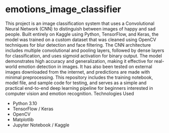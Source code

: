 # emotions_image_classifier
This project is an image classification system that uses a Convolutional Neural Network (CNN) to distinguish between images of happy and sad people. Built entirely on Kaggle using Python, TensorFlow, and Keras, the model was trained on a custom dataset that was cleaned using OpenCV techniques for blur detection and face filtering. The CNN architecture includes multiple convolutional and pooling layers, followed by dense layers for classification, and uses sigmoid activation for binary output. The model demonstrates high accuracy and generalization, making it effective for real-world emotion detection in images. It has also been tested on external images downloaded from the internet, and predictions are made with minimal preprocessing. This repository includes the training notebook, model file, and sample code for testing, and serves as a simple and practical end-to-end deep learning pipeline for beginners interested in computer vision and emotion recognition.
Technologies Used

- Python 3.10
- TensorFlow / Keras
- OpenCV
- Matplotlib
- Jupyter Notebook / Kaggle

